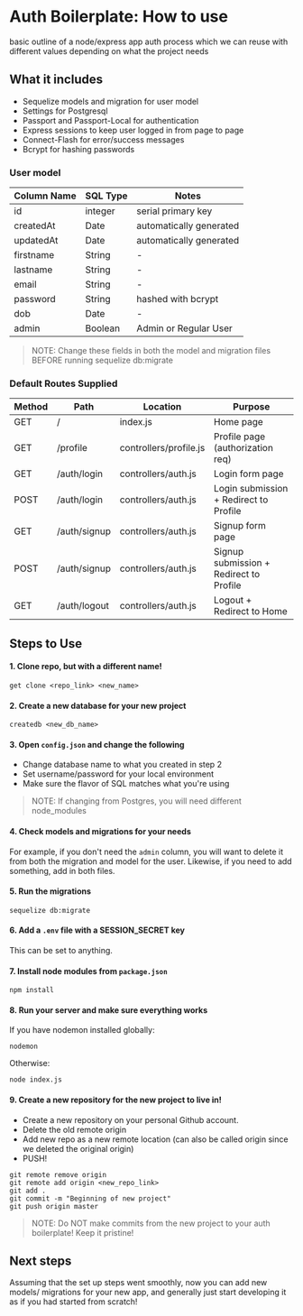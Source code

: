 # Auth Boilerplate: How to use

basic outline of a node/express app auth process which we can reuse
with different values depending on what the project needs

## What it includes

* Sequelize models and migration for user model
* Settings for Postgresql
* Passport and Passport-Local for authentication
* Express sessions to keep user logged in from page to page
* Connect-Flash for error/success messages
* Bcrypt for hashing passwords

### User model

| Column Name | SQL Type | Notes |
| ----------- | -------- | ------------------------------- |
| id | integer | serial primary key |
| createdAt | Date | automatically generated |
| updatedAt | Date | automatically generated |
| firstname | String | - |
| lastname | String | - |
| email | String | - |
| password | String | hashed with bcrypt |
| dob | Date | - |
| admin | Boolean | Admin or Regular User |

> NOTE: Change these fields in both the model and migration files BEFORE running
sequelize db:migrate

### Default Routes Supplied

| Method | Path | Location | Purpose |
| ------ | ----------------- | ----------------------------- | ------------------------------------------ |
| GET | / | index.js | Home page |
| GET | /profile | controllers/profile.js | Profile page (authorization req) |
| GET | /auth/login | controllers/auth.js | Login form page |
| POST | /auth/login | controllers/auth.js | Login submission + Redirect to Profile |
| GET | /auth/signup | controllers/auth.js | Signup form page |
| POST | /auth/signup | controllers/auth.js |Signup submission + Redirect to Profile |
| GET | /auth/logout | controllers/auth.js |Logout + Redirect to Home |

## Steps to Use

#### 1. Clone repo, but with a different name!

```
get clone <repo_link> <new_name>
```

#### 2. Create a new database for your new project

```
createdb <new_db_name>
```

#### 3. Open `config.json` and change the following

* Change database name to what you created in step 2
* Set username/password for your local environment
* Make sure the flavor of SQL matches what you're using

>NOTE: If changing from Postgres, you will need different node_modules

#### 4. Check models and migrations for your needs

For example, if you don't need the `admin` column, you will want to delete it
from both the migration and model for the user. Likewise, if you need to add
something, add in both files.

#### 5. Run the migrations
```
sequelize db:migrate
```

#### 6. Add a `.env` file with a SESSION_SECRET key

This can be set to anything.

#### 7. Install node modules from `package.json`

```
npm install
```

#### 8. Run your server and make sure everything works

If you have nodemon installed globally:
```
nodemon
```

Otherwise:
```
node index.js
```

#### 9. Create a new repository for the new project to live in!

* Create a new repository on your personal Github account.
* Delete the old remote origin
* Add new repo as a new remote location (can also be called origin since we
  deleted the original origin)
* PUSH!

```
git remote remove origin
git remote add origin <new_repo_link>
git add .
git commit -m "Beginning of new project"
git push origin master
```


>NOTE: Do NOT make commits from the new project to your auth boilerplate! Keep
it pristine!

## Next steps

Assuming that the set up steps went smoothly, now you can add new models/
migrations for your new app, and generally just start developing it as if you
had started from scratch!
